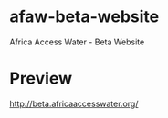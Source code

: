 # afaw-beta-website
Africa Access Water - Beta Website


# Preview
[http://beta.africaaccesswater.org/
](https://afaw-beta-website.vercel.app/)
